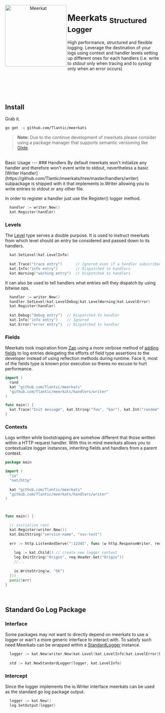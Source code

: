 <p align="center"><img src="http://icons.iconarchive.com/icons/shwz/disney/256/timon-icon.png" width="200px" alt="Meerkat"
         title="Meerkats Logger" align="left"/></p>

**Meerkats** <sub>Structured Logger</sub>
===
High performance, structured and flexible logging. Leverage the destination of your logs using context
and handler levels setting up different ones for each handlers (i.e. write to *stdout* only when tracing
and to *syslog* only when an error occurs)<br>

<br><br><br>
Install
---
Grab it.
```bash
go get -u github.com/Tlantic/meerkats
```

> **Note:**
> Due to the continue development of meerkats please consider using a package manager that supports semantic versioning like [Glide](https://github.com/Masterminds/glide).


<br>
Basic Usage
---
### Handlers
By default meerkats won't initialize any handler and therefore won't event write to stdout, nevertheless a basic [Writer Handler](https://github.com/Tlantic/meerkats/tree/master/handlers/writer) subpackage
is shipped with it that implements io.Writer allowing you to write entries to stdout or any other file.

In order to register a handler just use the Register() logger method.
```Go
  handler := writer.New()
  kat.Register(handler)
```

### Levels
The [Level](https://github.com/Tlantic/meerkats/blob/master/levels.go#L5) type serves a double purpose. It is used to instruct meerkats from which level should an entry be considered and passed down to its handlers.
```Go
  kat.SetLevel(kat.LevelInfo)
  
  kat.Trace("trace entry")      // Ignored even if a handler subscribed to such level
  kat.Info("info entry")        // Dispatched to handlers
  kat.Warning("warning entry")  // Dispatched to handlers
```
It can also be used to tell handlers what entries will they dispatch by using bitwise ops.
```Go
  handler := writer.New()
  handler.SetLevel(kat.LevelDebug|kat.LevelWarning|kat.LevelError)
  kat.Register(handler)
  
  kat.Debug("debug entry")  // Dispatched to handler
  kat.Info("info entry")    // Ignored
  kat.Error("error entry")  // Dispatched to handler
```

### Fields
Meerkats took inspiration from [Zap](https://github.com/uber-go/zap) using a more verbose method of [adding fields](https://github.com/Tlantic/meerkats/blob/master/field.go#L122) to log entries delegating the efforts of field type assertions to the developer
instead of using reflection methods during runtime. Face it, most of the fields type is known prior execution so theres no excuse to hurt performance.
```go
import (
  rand  
  kat "github.com/Tlantic/meerkats"
  "github.com/Tlantic/meerkats/handlers/writer"
)

func main() {
  kat.Trace("Init message", kat.String("foo", "bar"), kat.Int("random", rand.Int()) )
}
```

### Contexts
Logs written while bootstrapping are somehow different that those written within a HTTP request handler.
With this in mind meerkats allows you to contextualize logger instances, inheriting fields and handlers from a parent context.

```go
package main

import (
  "io"
  "net/http"
  
  kat "github.com/Tlantic/meerkats"
  "github.com/Tlantic/meerkats/handlers/writer"
)



func main() {

  // initialize root
  kat.Register(writer.New())
  kat.EmitString("service-name", "svc-test")
  
  err := http.ListenAndServe(":12345", func (w http.ResponseWriter, req *http.Request) {
    
    log := kat.Child() // create new logger context
    log.EmitString("Origin", req.Header.Get("Origin"))
    //...
    
    io.WriteString(w, "Ok")
  }))
  panic(err)
}
```


<br>

Standard Go Log Package
---

### Interface
Some packages may not want to directly depend on meerkats to use a logger or wan't a more generic interface to interact with.
To satisfy such need Meerkats can be wrapped within a [StandardLogger](https://github.com/Tlantic/meerkats/blob/master/logger.go#L32) instance.
```Go
  logger := kat.New(writer.New(kat.Level(kat.LevelInfo|kat.LevelError|kat.LevelFatal|kat.LevelPanic)))
  
  std := kat.NewStandardLogger(logger, kat.LevelInfo)
```

### Intercept
Since the logger implements the io.Writer interface meerkats can be used as the standard go log package output.
```Go
  logger := kat.New()
  log.SetOutput(logger)
```


